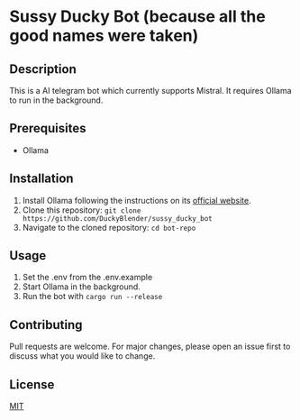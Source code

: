 # Sussy Ducky Bot (because all the good names were taken)

## Description

This is a AI telegram bot which currently supports Mistral. It requires Ollama to run in the background.

## Prerequisites

- Ollama

## Installation

1. Install Ollama following the instructions on its [official website](https://ollama.ai/).
2. Clone this repository: `git clone https://github.com/DuckyBlender/sussy_ducky_bot`
3. Navigate to the cloned repository: `cd bot-repo`

## Usage

1. Set the .env from the .env.example
1. Start Ollama in the background.
2. Run the bot with `cargo run --release`

## Contributing

Pull requests are welcome. For major changes, please open an issue first to discuss what you would like to change.

## License

[MIT](https://choosealicense.com/licenses/mit/)